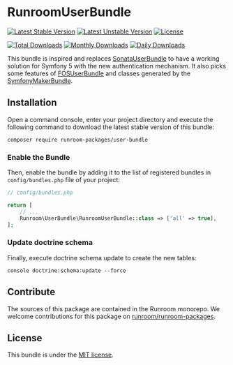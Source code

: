 RunroomUserBundle
=================

[![Latest Stable Version](https://poser.pugx.org/runroom-packages/user-bundle/v/stable)](https://packagist.org/packages/runroom-packages/user-bundle)
[![Latest Unstable Version](https://poser.pugx.org/runroom-packages/user-bundle/v/unstable)](https://packagist.org/packages/runroom-packages/user-bundle)
[![License](https://poser.pugx.org/runroom-packages/user-bundle/license)](https://packagist.org/packages/runroom-packages/user-bundle)

[![Total Downloads](https://poser.pugx.org/runroom-packages/user-bundle/downloads)](https://packagist.org/packages/runroom-packages/user-bundle)
[![Monthly Downloads](https://poser.pugx.org/runroom-packages/user-bundle/d/monthly)](https://packagist.org/packages/runroom-packages/user-bundle)
[![Daily Downloads](https://poser.pugx.org/runroom-packages/user-bundle/d/daily)](https://packagist.org/packages/runroom-packages/user-bundle)

This bundle is inspired and replaces [SonataUserBundle](https://github.com/sonata-project/SonataUserBundle) to have a working solution for Symfony 5 with the new authentication mechanism. 
It also picks some features of [FOSUserBundle](https://github.com/FriendsOfSymfony/FOSUserBundle) and classes generated by the [SymfonyMakerBundle](https://github.com/symfony/maker-bundle).

## Installation

Open a command console, enter your project directory and execute the following command to download the latest stable version of this bundle:

```
composer require runroom-packages/user-bundle
```

### Enable the Bundle

Then, enable the bundle by adding it to the list of registered bundles in `config/bundles.php` file of your project:

```php
// config/bundles.php

return [
    // ...
    Runroom\UserBundle\RunroomUserBundle::class => ['all' => true],
];
```

### Update doctrine schema

Finally, execute doctrine schema update to create the new tables:

```
console doctrine:schema:update --force
```

## Contribute
The sources of this package are contained in the Runroom monorepo. We welcome contributions for this package on [runroom/runroom-packages](https://github.com/Runroom/runroom-packages).

## License

This bundle is under the [MIT license](LICENSE).

